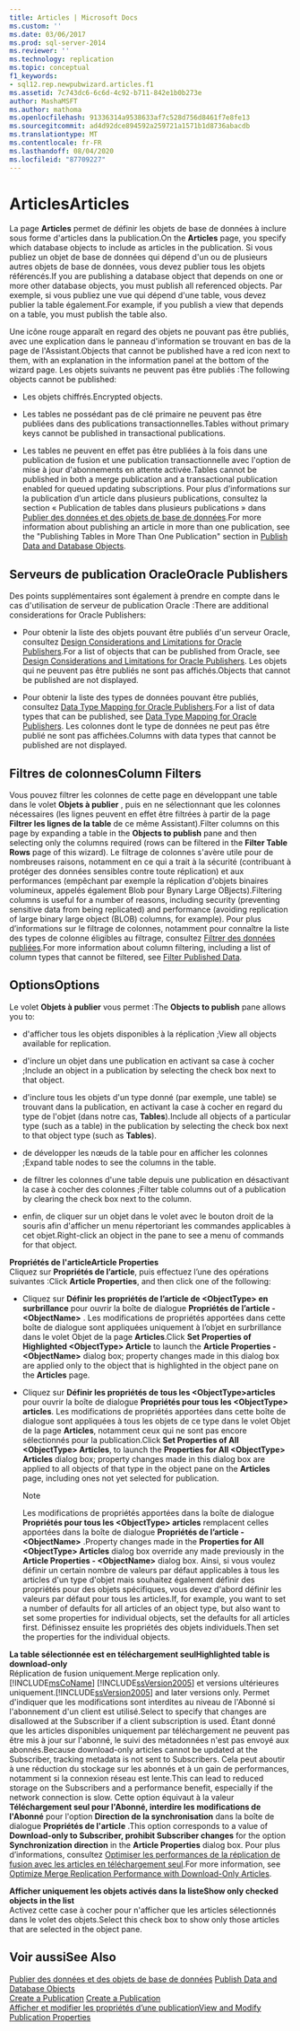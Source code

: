 ```yaml
---
title: Articles | Microsoft Docs
ms.custom: ''
ms.date: 03/06/2017
ms.prod: sql-server-2014
ms.reviewer: ''
ms.technology: replication
ms.topic: conceptual
f1_keywords:
- sql12.rep.newpubwizard.articles.f1
ms.assetid: 7c743dc6-6c6d-4c92-b711-842e1b0b273e
author: MashaMSFT
ms.author: mathoma
ms.openlocfilehash: 91336314a9538633af7c528d756d8461f7e8fe13
ms.sourcegitcommit: ad4d92dce894592a259721a1571b1d8736abacdb
ms.translationtype: MT
ms.contentlocale: fr-FR
ms.lasthandoff: 08/04/2020
ms.locfileid: "87709227"
---
```

# <a name="articles"></a><span data-ttu-id="e15d2-102">Articles</span><span class="sxs-lookup"><span data-stu-id="e15d2-102">Articles</span></span>
  <span data-ttu-id="e15d2-103">La page **Articles** permet de définir les objets de base de données à inclure sous forme d'articles dans la publication.</span><span class="sxs-lookup"><span data-stu-id="e15d2-103">On the **Articles** page, you specify which database objects to include as articles in the publication.</span></span> <span data-ttu-id="e15d2-104">Si vous publiez un objet de base de données qui dépend d'un ou de plusieurs autres objets de base de données, vous devez publier tous les objets référencés.</span><span class="sxs-lookup"><span data-stu-id="e15d2-104">If you are publishing a database object that depends on one or more other database objects, you must publish all referenced objects.</span></span> <span data-ttu-id="e15d2-105">Par exemple, si vous publiez une vue qui dépend d'une table, vous devez publier la table également.</span><span class="sxs-lookup"><span data-stu-id="e15d2-105">For example, if you publish a view that depends on a table, you must publish the table also.</span></span>  
  
 <span data-ttu-id="e15d2-106">Une icône rouge apparaît en regard des objets ne pouvant pas être publiés, avec une explication dans le panneau d'information se trouvant en bas de la page de l'Assistant.</span><span class="sxs-lookup"><span data-stu-id="e15d2-106">Objects that cannot be published have a red icon next to them, with an explanation in the information panel at the bottom of the wizard page.</span></span> <span data-ttu-id="e15d2-107">Les objets suivants ne peuvent pas être publiés :</span><span class="sxs-lookup"><span data-stu-id="e15d2-107">The following objects cannot be published:</span></span>  
  
-   <span data-ttu-id="e15d2-108">Les objets chiffrés.</span><span class="sxs-lookup"><span data-stu-id="e15d2-108">Encrypted objects.</span></span>  
  
-   <span data-ttu-id="e15d2-109">Les tables ne possédant pas de clé primaire ne peuvent pas être publiées dans des publications transactionnelles.</span><span class="sxs-lookup"><span data-stu-id="e15d2-109">Tables without primary keys cannot be published in transactional publications.</span></span>  
  
-   <span data-ttu-id="e15d2-110">Les tables ne peuvent en effet pas être publiées à la fois dans une publication de fusion et une publication transactionnelle avec l'option de mise à jour d'abonnements en attente activée.</span><span class="sxs-lookup"><span data-stu-id="e15d2-110">Tables cannot be published in both a merge publication and a transactional publication enabled for queued updating subscriptions.</span></span> <span data-ttu-id="e15d2-111">Pour plus d’informations sur la publication d’un article dans plusieurs publications, consultez la section « Publication de tables dans plusieurs publications » dans [Publier des données et des objets de base de données](publish/publish-data-and-database-objects.md).</span><span class="sxs-lookup"><span data-stu-id="e15d2-111">For more information about publishing an article in more than one publication, see the "Publishing Tables in More Than One Publication" section in [Publish Data and Database Objects](publish/publish-data-and-database-objects.md).</span></span>  
  
## <a name="oracle-publishers"></a><span data-ttu-id="e15d2-112">Serveurs de publication Oracle</span><span class="sxs-lookup"><span data-stu-id="e15d2-112">Oracle Publishers</span></span>  
 <span data-ttu-id="e15d2-113">Des points supplémentaires sont également à prendre en compte dans le cas d'utilisation de serveur de publication Oracle :</span><span class="sxs-lookup"><span data-stu-id="e15d2-113">There are additional considerations for Oracle Publishers:</span></span>  
  
-   <span data-ttu-id="e15d2-114">Pour obtenir la liste des objets pouvant être publiés d'un serveur Oracle, consultez [Design Considerations and Limitations for Oracle Publishers](non-sql/design-considerations-and-limitations-for-oracle-publishers.md).</span><span class="sxs-lookup"><span data-stu-id="e15d2-114">For a list of objects that can be published from Oracle, see [Design Considerations and Limitations for Oracle Publishers](non-sql/design-considerations-and-limitations-for-oracle-publishers.md).</span></span> <span data-ttu-id="e15d2-115">Les objets qui ne peuvent pas être publiés ne sont pas affichés.</span><span class="sxs-lookup"><span data-stu-id="e15d2-115">Objects that cannot be published are not displayed.</span></span>  
  
-   <span data-ttu-id="e15d2-116">Pour obtenir la liste des types de données pouvant être publiés, consultez [Data Type Mapping for Oracle Publishers](non-sql/data-type-mapping-for-oracle-publishers.md).</span><span class="sxs-lookup"><span data-stu-id="e15d2-116">For a list of data types that can be published, see [Data Type Mapping for Oracle Publishers](non-sql/data-type-mapping-for-oracle-publishers.md).</span></span> <span data-ttu-id="e15d2-117">Les colonnes dont le type de données ne peut pas être publié ne sont pas affichées.</span><span class="sxs-lookup"><span data-stu-id="e15d2-117">Columns with data types that cannot be published are not displayed.</span></span>  
  
## <a name="column-filters"></a><span data-ttu-id="e15d2-118">Filtres de colonnes</span><span class="sxs-lookup"><span data-stu-id="e15d2-118">Column Filters</span></span>  
 <span data-ttu-id="e15d2-119">Vous pouvez filtrer les colonnes de cette page en développant une table dans le volet **Objets à publier** , puis en ne sélectionnant que les colonnes nécessaires (les lignes peuvent en effet être filtrées à partir de la page **Filtrer les lignes de la table** de ce même Assistant).</span><span class="sxs-lookup"><span data-stu-id="e15d2-119">Filter columns on this page by expanding a table in the **Objects to publish** pane and then selecting only the columns required (rows can be filtered in the **Filter Table Rows** page of this wizard).</span></span> <span data-ttu-id="e15d2-120">Le filtrage de colonnes s'avère utile pour de nombreuses raisons, notamment en ce qui a trait à la sécurité (contribuant à protéger des données sensibles contre toute réplication) et aux performances (empêchant par exemple la réplication d'objets binaires volumineux, appelés également Blob pour Bynary Large OBjects).</span><span class="sxs-lookup"><span data-stu-id="e15d2-120">Filtering columns is useful for a number of reasons, including security (preventing sensitive data from being replicated) and performance (avoiding replication of large binary large object (BLOB) columns, for example).</span></span> <span data-ttu-id="e15d2-121">Pour plus d’informations sur le filtrage de colonnes, notamment pour connaître la liste des types de colonne éligibles au filtrage, consultez [Filtrer des données publiées](publish/filter-published-data.md).</span><span class="sxs-lookup"><span data-stu-id="e15d2-121">For more information about column filtering, including a list of column types that cannot be filtered, see [Filter Published Data](publish/filter-published-data.md).</span></span>  
  
## <a name="options"></a><span data-ttu-id="e15d2-122">Options</span><span class="sxs-lookup"><span data-stu-id="e15d2-122">Options</span></span>  
 <span data-ttu-id="e15d2-123">Le volet **Objets à publier** vous permet :</span><span class="sxs-lookup"><span data-stu-id="e15d2-123">The **Objects to publish** pane allows you to:</span></span>  
  
-   <span data-ttu-id="e15d2-124">d'afficher tous les objets disponibles à la réplication ;</span><span class="sxs-lookup"><span data-stu-id="e15d2-124">View all objects available for replication.</span></span>  
  
-   <span data-ttu-id="e15d2-125">d'inclure un objet dans une publication en activant sa case à cocher ;</span><span class="sxs-lookup"><span data-stu-id="e15d2-125">Include an object in a publication by selecting the check box next to that object.</span></span>  
  
-   <span data-ttu-id="e15d2-126">d'inclure tous les objets d'un type donné (par exemple, une table) se trouvant dans la publication, en activant la case à cocher en regard du type de l'objet (dans notre cas, **Tables**).</span><span class="sxs-lookup"><span data-stu-id="e15d2-126">Include all objects of a particular type (such as a table) in the publication by selecting the check box next to that object type (such as **Tables**).</span></span>  
  
-   <span data-ttu-id="e15d2-127">de développer les nœuds de la table pour en afficher les colonnes ;</span><span class="sxs-lookup"><span data-stu-id="e15d2-127">Expand table nodes to see the columns in the table.</span></span>  
  
-   <span data-ttu-id="e15d2-128">de filtrer les colonnes d'une table depuis une publication en désactivant la case à cocher des colonnes ;</span><span class="sxs-lookup"><span data-stu-id="e15d2-128">Filter table columns out of a publication by clearing the check box next to the column.</span></span>  
  
-   <span data-ttu-id="e15d2-129">enfin, de cliquer sur un objet dans le volet avec le bouton droit de la souris afin d'afficher un menu répertoriant les commandes applicables à cet objet.</span><span class="sxs-lookup"><span data-stu-id="e15d2-129">Right-click an object in the pane to see a menu of commands for that object.</span></span>  
  
 <span data-ttu-id="e15d2-130">**Propriétés de l'article**</span><span class="sxs-lookup"><span data-stu-id="e15d2-130">**Article Properties**</span></span>  
 <span data-ttu-id="e15d2-131">Cliquez sur **Propriétés de l’article**, puis effectuez l’une des opérations suivantes :</span><span class="sxs-lookup"><span data-stu-id="e15d2-131">Click **Article Properties**, and then click one of the following:</span></span>  
  
-   <span data-ttu-id="e15d2-132">Cliquez sur **Définir les propriétés de l’article de \<ObjectType> en surbrillance** pour ouvrir la boîte de dialogue **Propriétés de l’article - \<ObjectName>** . Les modifications de propriétés apportées dans cette boîte de dialogue sont appliquées uniquement à l’objet en surbrillance dans le volet Objet de la page **Articles**.</span><span class="sxs-lookup"><span data-stu-id="e15d2-132">Click **Set Properties of Highlighted \<ObjectType> Article** to launch the **Article Properties - \<ObjectName>** dialog box; property changes made in this dialog box are applied only to the object that is highlighted in the object pane on the **Articles** page.</span></span>  
  
-   <span data-ttu-id="e15d2-133">Cliquez sur **Définir les propriétés de tous les \<ObjectType>articles**  pour ouvrir la boîte de dialogue **Propriétés pour tous les \<ObjectType> articles**. Les modifications de propriétés apportées dans cette boîte de dialogue sont appliquées à tous les objets de ce type dans le volet Objet de la page **Articles**, notamment ceux qui ne sont pas encore sélectionnés pour la publication.</span><span class="sxs-lookup"><span data-stu-id="e15d2-133">Click **Set Properties of All \<ObjectType> Articles**, to launch the **Properties for All \<ObjectType> Articles** dialog box; property changes made in this dialog box are applied to all objects of that type in the object pane on the **Articles** page, including ones not yet selected for publication.</span></span>  
  
    > [!NOTE]  
    >  <span data-ttu-id="e15d2-134">Les modifications de propriétés apportées dans la boîte de dialogue **Propriétés pour tous les \<ObjectType> articles** remplacent celles apportées dans la boîte de dialogue **Propriétés de l’article - \<ObjectName>** .</span><span class="sxs-lookup"><span data-stu-id="e15d2-134">Property changes made in the **Properties for All \<ObjectType> Articles** dialog box override any made previously in the **Article Properties - \<ObjectName>** dialog box.</span></span> <span data-ttu-id="e15d2-135">Ainsi, si vous voulez définir un certain nombre de valeurs par défaut applicables à tous les articles d'un type d'objet mais souhaitez également définir des propriétés pour des objets spécifiques, vous devez d'abord définir les valeurs par défaut pour tous les articles.</span><span class="sxs-lookup"><span data-stu-id="e15d2-135">If, for example, you want to set a number of defaults for all articles of an object type, but also want to set some properties for individual objects, set the defaults for all articles first.</span></span> <span data-ttu-id="e15d2-136">Définissez ensuite les propriétés des objets individuels.</span><span class="sxs-lookup"><span data-stu-id="e15d2-136">Then set the properties for the individual objects.</span></span>  
  
 <span data-ttu-id="e15d2-137">**La table sélectionnée est en téléchargement seul**</span><span class="sxs-lookup"><span data-stu-id="e15d2-137">**Highlighted table is download-only**</span></span>  
 <span data-ttu-id="e15d2-138">Réplication de fusion uniquement.</span><span class="sxs-lookup"><span data-stu-id="e15d2-138">Merge replication only.</span></span> [!INCLUDE[msCoName](../../includes/msconame-md.md)] <span data-ttu-id="e15d2-139">[!INCLUDE[ssVersion2005](../../includes/ssversion2005-md.md)] et versions ultérieures uniquement.</span><span class="sxs-lookup"><span data-stu-id="e15d2-139">[!INCLUDE[ssVersion2005](../../includes/ssversion2005-md.md)] and later versions only.</span></span> <span data-ttu-id="e15d2-140">Permet d'indiquer que les modifications sont interdites au niveau de l'Abonné si l'abonnement d'un client est utilisé.</span><span class="sxs-lookup"><span data-stu-id="e15d2-140">Select to specify that changes are disallowed at the Subscriber if a client subscription is used.</span></span> <span data-ttu-id="e15d2-141">Étant donné que les articles disponibles uniquement par téléchargement ne peuvent pas être mis à jour sur l'abonné, le suivi des métadonnées n'est pas envoyé aux abonnés.</span><span class="sxs-lookup"><span data-stu-id="e15d2-141">Because download-only articles cannot be updated at the Subscriber, tracking metadata is not sent to Subscribers.</span></span> <span data-ttu-id="e15d2-142">Cela peut aboutir à une réduction du stockage sur les abonnés et à un gain de performances, notamment si la connexion réseau est lente.</span><span class="sxs-lookup"><span data-stu-id="e15d2-142">This can lead to reduced storage on the Subscribers and a performance benefit, especially if the network connection is slow.</span></span> <span data-ttu-id="e15d2-143">Cette option équivaut à la valeur **Téléchargement seul pour l'Abonné, interdire les modifications de l'Abonné** pour l'option **Direction de la synchronisation** dans la boîte de dialogue **Propriétés de l'article** .</span><span class="sxs-lookup"><span data-stu-id="e15d2-143">This option corresponds to a value of **Download-only to Subscriber, prohibit Subscriber changes** for the option **Synchronization direction** in the **Article Properties** dialog box.</span></span> <span data-ttu-id="e15d2-144">Pour plus d’informations, consultez [Optimiser les performances de la réplication de fusion avec les articles en téléchargement seul](merge/optimize-merge-replication-performance-with-download-only-articles.md).</span><span class="sxs-lookup"><span data-stu-id="e15d2-144">For more information, see [Optimize Merge Replication Performance with Download-Only Articles](merge/optimize-merge-replication-performance-with-download-only-articles.md).</span></span>  
  
 <span data-ttu-id="e15d2-145">**Afficher uniquement les objets activés dans la liste**</span><span class="sxs-lookup"><span data-stu-id="e15d2-145">**Show only checked objects in the list**</span></span>  
 <span data-ttu-id="e15d2-146">Activez cette case à cocher pour n'afficher que les articles sélectionnés dans le volet des objets.</span><span class="sxs-lookup"><span data-stu-id="e15d2-146">Select this check box to show only those articles that are selected in the object pane.</span></span>  
  
## <a name="see-also"></a><span data-ttu-id="e15d2-147">Voir aussi</span><span class="sxs-lookup"><span data-stu-id="e15d2-147">See Also</span></span>  
 <span data-ttu-id="e15d2-148">[Publier des données et des objets de base de données](publish/publish-data-and-database-objects.md) </span><span class="sxs-lookup"><span data-stu-id="e15d2-148">[Publish Data and Database Objects](publish/publish-data-and-database-objects.md) </span></span>  
 <span data-ttu-id="e15d2-149">[Create a Publication](publish/create-a-publication.md) </span><span class="sxs-lookup"><span data-stu-id="e15d2-149">[Create a Publication](publish/create-a-publication.md) </span></span>  
 [<span data-ttu-id="e15d2-150">Afficher et modifier les propriétés d’une publication</span><span class="sxs-lookup"><span data-stu-id="e15d2-150">View and Modify Publication Properties</span></span>](publish/view-and-modify-publication-properties.md)  
  
  
